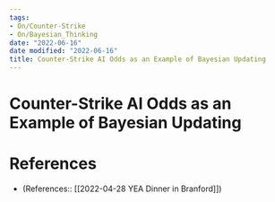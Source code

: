 ```yaml
---
tags:
- On/Counter-Strike
- On/Bayesian_Thinking
date: "2022-06-16"
date modified: "2022-06-16"
title: Counter-Strike AI Odds as an Example of Bayesian Updating
---
```


# Counter-Strike AI Odds as an Example of Bayesian Updating

# References
- (References:: [[2022-04-28 YEA Dinner in Branford]])

